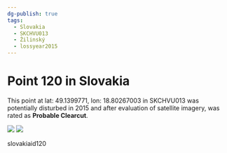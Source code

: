 ```yaml
---
dg-publish: true
tags:
  - Slovakia
  - SKCHVU013
  - Žilinský
  - lossyear2015
---
```


# Point 120 in Slovakia

This point at lat: 49.1399771, lon: 18.80267003 in SKCHVU013 was potentially disturbed in 2015 and after evaluation of satellite imagery, was rated as **Probable Clearcut**.

<div class='juxtapose' data-showcredits='false'>
<img src='https://baserow-backend-production20240528124524339000000001.s3.amazonaws.com/user_files/IQqi0krBeSYOYgURBjqdoMzU1PzvVVdP_3cbdac474e2b7cc1af094498792d2e292972f36093e914e5de949d434e15de8b.png' data-label='October 2011' />
<img src='https://baserow-backend-production20240528124524339000000001.s3.amazonaws.com/user_files/ze4vd375BToloPC9wWo4PhHg3VzGJWRa_1b3ffe68bb3d40dc2fa2b74e9451bd66bbb0418c832577e008f9317325749e6a.png' data-label='September 2021' />
</div>

slovakiaid120
